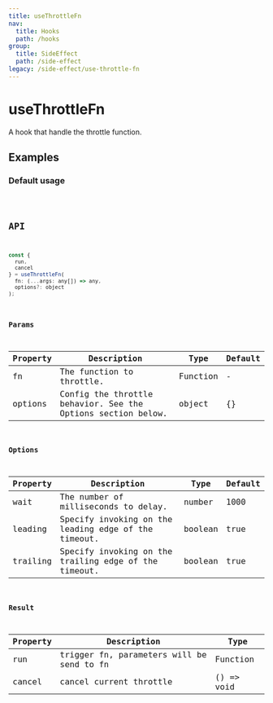 ```yaml
---
title: useThrottleFn
nav:
  title: Hooks
  path: /hooks
group:
  title: SideEffect
  path: /side-effect
legacy: /side-effect/use-throttle-fn
---
```


# useThrottleFn

A hook that handle the throttle function.

## Examples

### Default usage

<code src="./demo/demo1.tsx" />

## API

```javascript
const {
  run,
  cancel
} = useThrottleFn(
  fn: (...args: any[]) => any,
  options?: object
);
```

### Params

| Property | Description                                                                  | Type                    | Default |
|----------|------------------------------------------------------------------------------|-------------------------|---------|
| fn       |  The function to throttle.                                              | Function | -       |
| options  | Config the throttle behavior. See the Options section below.                                                    | object                  | {}    |

### Options

| Property | Description                  | Type   | Default |
|----------|------------------------------|--------|---------|
| wait | The number of milliseconds to delay. | number | 1000 |
| leading | Specify invoking on the leading edge of the timeout. | boolean | true |
| trailing | Specify invoking on the trailing edge of the timeout. | boolean | true |

### Result

| Property | Description                               | Type                    |
|----------|-------------------------------------------|-------------------------|
| run      | trigger fn, parameters will be send to fn | Function |
| cancel   | cancel current throttle                   | () => void              |
